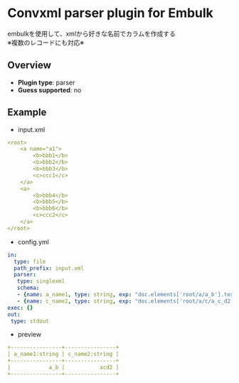 # Convxml parser plugin for Embulk

embulkを使用して、xmlから好きな名前でカラムを作成する<br>
※複数のレコードにも対応※


## Overview

* **Plugin type**: parser
* **Guess supported**: no

## Example

* input.xml
```yaml
<root>
    <a name="a1">
        <b>bbb1</b>
        <b>bbb2</b>
        <b>bbb3</b>
        <c>ccc1</c>
    </a>
    <a>
        <b>bbb4</b>
        <b>bbb5</b>
        <b>bbb6</b>
        <c>ccc2</c>
    </a>
</root>
```
* config.yml
```yaml
in:
  type: file
  path_prefix: input.xml
  parser:
   type: singlexml
   schema:
   - {name: a_name1, type: string, exp: "doc.elements['root/a/a_b'].text"}
   - {name: c_name2, type: string, exp: "doc.elements['root/a/c/a_c_d2'].text"}
exec: {}
out:
 type: stdout
```
* preview
```yaml
+----------------+----------------+
| a_name1:string | c_name2:string |
+----------------+----------------+
|            a_b |           acd2 |
+----------------+----------------+
```

